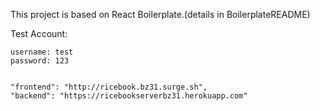 This project is based on React Boilerplate.(details in BoilerplateREADME)

Test Account:

    username: test
    password: 123


    "frontend": "http://ricebook.bz31.surge.sh",
    "backend": "https://ricebookserverbz31.herokuapp.com"
